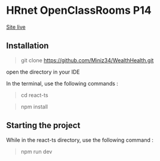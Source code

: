 # HRnet OpenClassRooms P14

[Site live](https://miniz34.github.io/WealthHealth/)

## Installation

> git clone https://github.com/Miniz34/WealthHealth.git

open the directory in your IDE

In the terminal, use the following commands :

> cd react-ts

> npm install

## Starting the project

While in the react-ts directory, use the following command :

> npm run dev

<!-- redux-toolkit !!!
redux-saga vs async thunk
docker
key ssh -> github/gitlab
git pull / push / commit / checkout / rebase
kubernetes

inscription npmjs > création de module

tester module sur une autre app

npm run build
npx serve -s dist

//TODO
explication build // preview etc
Weird git directory

// @ts-expect-error TS doesn't detect that this signature is compatible -->
